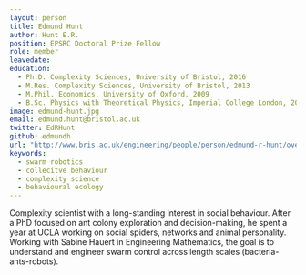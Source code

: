 ```yaml
---
layout: person
title: Edmund Hunt
author: Hunt E.R.
position: EPSRC Doctoral Prize Fellow
role: member
leavedate: 
education:
  - Ph.D. Complexity Sciences, University of Bristol, 2016
  - M.Res. Complexity Sciences, University of Bristol, 2013
  - M.Phil. Economics, University of Oxford, 2009
  - B.Sc. Physics with Theoretical Physics, Imperial College London, 2007
image: edmund-hunt.jpg
email: edmund.hunt@bristol.ac.uk
twitter: EdRHunt
github: edmundh
url: "http://www.bris.ac.uk/engineering/people/person/edmund-r-hunt/overview.html"
keywords:
  - swarm robotics
  - collecitve behaviour
  - complexity science
  - behavioural ecology
---
```

Complexity scientist with a long-standing interest in social behaviour. After a PhD focused on ant colony exploration and decision-making, he spent a year at UCLA working on social spiders, networks and animal personality. Working with Sabine Hauert in Engineering Mathematics, the goal is to understand and engineer swarm control across length scales (bacteria-ants-robots).
